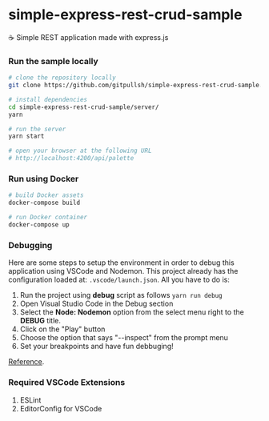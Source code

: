 # simple-express-rest-crud-sample
☕ Simple REST application made with express.js

### Run the sample locally
```bash
# clone the repository locally
git clone https://github.com/gitpullsh/simple-express-rest-crud-sample.git

# install dependencies
cd simple-express-rest-crud-sample/server/
yarn

# run the server
yarn start

# open your browser at the following URL
# http://localhost:4200/api/palette
```

### Run using Docker
```bash
# build Docker assets
docker-compose build

# run Docker container
docker-compose up
```

### Debugging
Here are some steps to setup the environment in order to debug this application using VSCode and Nodemon.
This project already has the configuration loaded at: `.vscode/launch.json`.
All you have to do is:

1. Run the project using **debug** script as follows `yarn run debug`
2. Open Visual Studio Code in the Debug section
3. Select the **Node: Nodemon** option from the select menu right to the **DEBUG** title.
4. Click on the "Play" button
5. Choose the option that says "--inspect" from the prompt menu
6. Set your breakpoints and have fun debbuging!

[Reference](https://github.com/Microsoft/vscode-recipes/tree/master/nodemon).


### Required VSCode Extensions
1. ESLint
2. EditorConfig for VSCode
